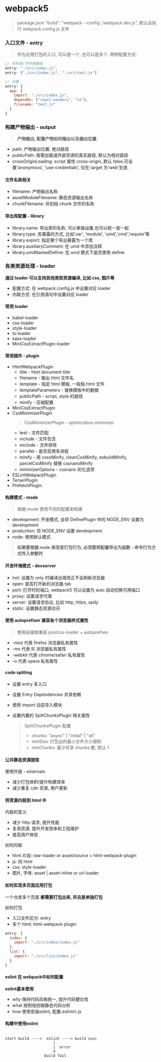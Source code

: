# webpack5

> package.json
> "build": "webpack --config ./webpack.dev.js",
> 默认会执行 webpack.config.js 文件

### 入口文件 - entry

> 作为应用打包的入口, 可以是一个, 也可以是多个. 两种配置方式:

```javascript
// 字符串/字符串数组
entry: "./src/index.js",
entry: ["./src/index.js", "./src/test.js"]

// 对象
entry: {
  app: {
    import: "./src/index.js",
    dependOn: ["react-vendors", "ut"],
    filename: "test.js"
  }
}
```

### 构建产物输出 - output

> **产物输出, 配置产物如何输出以及输出位置.**

- path: 产物输出位置, 绝对路径
- publicPath: 按需加载或外部资源的真实路径, 默认为相对路径
- crossOriginLoading: script 属性 cross-origin, 默认 false,可设置'anonymous', 'use-credentials', 仅在 target 为'web'生效.

#### 文件名称相关

- filename: 产物输出名称
- assetModuleFilename: 静态资源输出名称
- chunkFilename: 非初始 chunk 文件的名称

#### 导出库配置 - library

- library.name: 导出库的名称, 可以单独设置,也可以统一放一起
- library.type: 库暴露的方式, 比如'var', 'module', 'umd','cmd','require'等
- library.export: 指定哪个导出暴露为一个库
- library.auxiliaryComment: 在 umd 中添加注释
- library.umdNamedDefine: 在 umd 模式下是否使用 define

### 各类资源处理 - loader

**通过 loader 可以支持其他类型资源编译, 比如 css, 图片等**

- 配置方式: 在 webpack.config.js 中设置对应 loader
- 内联方式: 在引用语句中设置对应 loader

#### 常用 loader

- babel-loader
- css-loader
- style-loader
- ts-loader
- sass-loader
- MiniCssExtractPlugin-loader

#### 常用插件 - plugin

- HtmlWebpackPlugin
  - title - html document title
  - filename - 输出 html 文件名
  - template - 指定 html 模板, 一般指.html 文件
  - templateParameters - 替换模板中的数据
  - publicPath - script, style 的路径
  - minify - 压缩配置
- MiniCssExtractPlugin
- CssMinimizerPlugin
  > CssMinimizerPlugin - optimization.minimizer
  - test - 文件匹配
  - include - 文件包含
  - exclude - 文件排除
  - parallel - 是否启用多进程
  - minify - 用 cssoMinify, cleanCssMinify, esbuildMinify, parcelCssMinify 替换 cssnanoMinify
  - minimizerOptions - cssnano 优化选项
- ESLintWebpackPlugin
- TerserPlugin
- PrefetchPlugin

#### 构建模式 - mode

> 根据 mode 使用不同的配置来构建

- development: 开发模式, 会将 DefinePlugin 中的 NODE_ENV 设置为 development
- production: 将 NODE_ENV 设置 development
- node: 使用默认模式

> **如果要根据 node 来改变打包行为, 必须要将配置导出为函数 - 命令行为方式传入参数时**

#### 开发环境模式 - devserver

- hot: 设置为 only 时编译出错改正不会刷新浏览器
- open: 是否打开新的浏览器 tab
- port: 打开时的端口, webpack5 可以设置为 auto 自动切换可用端口
- proxy: 设置请求代理
- server: 设置请求协议, 比如 http, https, spdy
- static: 设置静态资源访问

#### 使用 autoprefixer 兼容各个浏览器样式属性

> 使用前缀做兼容 postcss-loader + autoprefixer

- -moz 代表 firefox 浏览器私有属性
- -ms 代表 IE 浏览器私有属性
- -webkit 代表 chrome/safari 私有属性
- -o 代表 opera 私有属性

#### code spliting

- 设置 entry 多入口
- 设置 Entry Dependencies 共享依赖
- 使用 import 动态导入模块
- 设置内置的 SplitChunksPlugin 相关属性

  > SplitChunksPlugin 配置
  >
  > - chunks: "async" | "initial" | "all"
  > - minSize: 打包出的最小文件大小限制
  > - minChunks: 最少共享 chunks 数, 默认 1

#### 公共静态资源提取

使用外链 - externals

- 减少打包体积/提升构建效率
- 减少重复 cdn 资源, 用户更新

#### 将资源内联到 html 中

内联的意义

- 减少 http 请求, 提升性能
- 复用资源, 提升开发效率和工程维护
- 提高用户体验

如何内联

- html 片段: raw-loader or asset/source + html-webpack-plugin
- js: 同 html
- css: style-loader
- 图片, 字体: asset | asset-inline or url-loader

#### 如何实现多页面应用打包

一个仓库多个页面
**都需要打包出来, 并且是单独打包**

如何打包

- 入口文件区分: entry
- 多个 html: html-webpack-plugin

```javascript
entry: {
  index: {
    import: "./src/index/index.js"
  },
  list: {
    import: "./src/list/index.js"
  }
}
```

#### eslint 在 webpack中如何配置

**eslint基本使用**

- why 保持代码风格统一, 提升代码健壮性
- what 按照规则做静态代码分析
- how 使用安装eslint, 配置.eslintrc.js

#### 构建中使用eslint

```

start build ---->  eslint ----> build succ
                      |
                      |  error
                      V
                  build fail
                  
```

